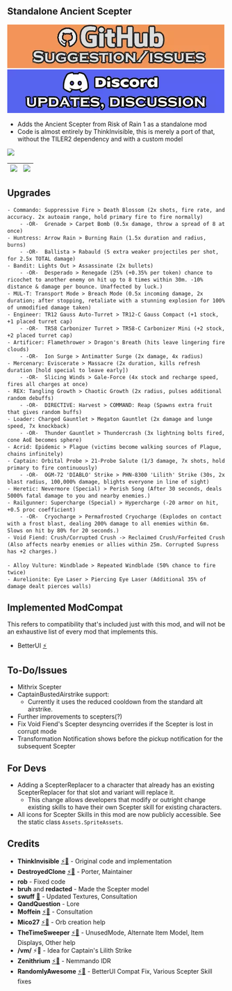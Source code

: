 ﻿

## Standalone Ancient Scepter

[![github issues/request link](https://raw.githubusercontent.com/DestroyedClone/PoseHelper/master/PoseHelper/github_link.webp)](https://github.com/DestroyedClone/AncientScepter/issues) [![discord invite](https://raw.githubusercontent.com/DestroyedClone/PoseHelper/master/PoseHelper/discord_link.webp)](https://discord.gg/DpHu3qXMHK)

- Adds the Ancient Scepter from Risk of Rain 1 as a standalone mod
- Code is almost entirely by ThinkInvisible, this is merely a port of that, without the TILER2 dependency and with a custom model

[![](https://raw.githubusercontent.com/DestroyedClone/AncientScepter/master/AncientScepter/readme/logbookpage.webp)
]()

| ![](https://raw.githubusercontent.com/DestroyedClone/AncientScepter/master/AncientScepter/readme/croco.webp) | ![](https://raw.githubusercontent.com/DestroyedClone/AncientScepter/master/AncientScepter/readme/logbookicon.webp) |
|--|--|

## Upgrades
    - Commando: Suppressive Fire > Death Blossom (2x shots, fire rate, and accuracy. 2x autoaim range, hold primary fire to fire normally)  
	    - -OR-  Grenade > Carpet Bomb (0.5x damage, throw a spread of 8 at once)
    - Huntress: Arrow Rain > Burning Rain (1.5x duration and radius, burns)  
	    - -OR-  Ballista > Rabauld (5 extra weaker projectiles per shot, for 2.5x TOTAL damage)
    - Bandit: Lights Out > Assassinate (2x bullets)
	    - -OR-  Desperado > Renegade (25% (+0.35% per token) chance to ricochet to another enemy on hit up to 8 times within 30m. -10% distance & damage per bounce. Unaffected by luck.) 
    - MUL-T: Transport Mode > Breach Mode (0.5x incoming damage, 2x duration; after stopping, retaliate with a stunning explosion for 100% of unmodified damage taken)
    - Engineer: TR12 Gauss Auto-Turret > TR12-C Gauss Compact (+1 stock, +1 placed turret cap)  
	    - -OR-  TR58 Carbonizer Turret > TR58-C Carbonizer Mini (+2 stock, +2 placed turret cap)
    - Artificer: Flamethrower > Dragon's Breath (hits leave lingering fire clouds)  
	    - -OR-  Ion Surge > Antimatter Surge (2x damage, 4x radius)
    - Mercenary: Eviscerate > Massacre (2x duration, kills refresh duration [hold special to leave early])  
	    - -OR-  Slicing Winds > Gale-Force (4x stock and recharge speed, fires all charges at once)
    - REX: Tangling Growth > Chaotic Growth (2x radius, pulses additional random debuffs)  
	    - -OR-  DIRECTIVE: Harvest > COMMAND: Reap (Spawns extra fruit that gives random buffs)
    - Loader: Charged Gauntlet > Megaton Gauntlet (2x damage and lunge speed, 7x knockback)  
	    - -OR-  Thunder Gauntlet > Thundercrash (3x lightning bolts fired, cone AoE becomes sphere)
    - Acrid: Epidemic > Plague (victims become walking sources of Plague, chains infinitely)
    - Captain: Orbital Probe > 21-Probe Salute (1/3 damage, 7x shots, hold primary to fire continuously)
	    - -OR-  OGM-72 'DIABLO' Strike > PHN-8300 'Lilith' Strike (30s, 2x blast radius, 100,000% damage, blights everyone in line of sight)
    - Heretic: Nevermore (Special) > Perish Song (After 30 seconds, deals 5000% fatal damage to you and nearby enemies.)
	- Railgunner: Supercharge (Special) > Hypercharge (-20 armor on hit, +0.5 proc coefficient)
	    - -OR-  Cryocharge > Permafrosted Cryocharge (Explodes on contact with a frost blast, dealing 200% damage to all enemies within 6m. Slows on hit by 80% for 20 seconds.)
	- Void Fiend: Crush/Corrupted Crush -> Reclaimed Crush/Forfeited Crush (Also affects nearby enemies or allies within 25m. Corrupted Supress has +2 charges.)

    - Alloy Vulture: Windblade > Repeated Windblade (50% chance to fire twice)
    - Aurelionite: Eye Laser > Piercing Eye Laser (Additional 35% of damage dealt pierces walls)

## Implemented ModCompat
This refers to compatibility that's included just with this mod, and will not be an exhaustive list of every mod that implements this.
- BetterUI [⚡](https://thunderstore.io/package/XoXFaby/BetterUI/)

## To-Do/Issues
* Mithrix Scepter
* CaptainBustedAirstrike support:
	* Currently it uses the reduced cooldown from the standard alt airstrike.
* Further improvements to scepters(?)
* Fix Void Fiend's Scepter desyncing overrides if the Scepter is lost in corrupt mode
* Transformation Notification shows before the pickup notification for the subsequent Scepter

## For Devs
- Adding a ScepterReplacer to a character that already has an existing ScepterReplacer for that slot and variant will replace it.
	- This change allows developers that modify or outright change existing skills to have their own Scepter skill for existing characters.
- All icons for Scepter Skills in this mod are now publicly accessible. See the static class `Assets.SpriteAssets`.

## Credits
* **ThinkInvisible** [⚡](https://thunderstore.io/package/ThinkInvis/)[🐙](https://github.com/ThinkInvis) - Original code and implementation
* **DestroyedClone** [⚡](https://thunderstore.io/package/DestroyedClone/)[🐙](https://github.com/DestroyedClone) - Porter, Maintainer
* **rob** - Fixed code
* **bruh** and **redacted** - Made the Scepter model
* **swuff** [🐙](https://github.com/swuff-star) - Updated Textures, Consultation
* **QandQuestion**  - Lore
* **Moffein** [⚡](https://thunderstore.io/package/Moffein/)[🐙](https://github.com/Moffein) - Consultation
* **Mico27** [⚡](https://thunderstore.io/package/Mico27/)[🐙](https://github.com/Mico27/) - Orb creation help
* **TheTimeSweeper** [⚡](https://thunderstore.io/package/TheTimesweeper/)[🐙](https://github.com/TheTimeSweeper) - UnusedMode, Alternate Item Model, Item Displays, Other help
* **/vm/** ⚡🐙 - Idea for Captain's Lilith Strike
* **Zenithrium** [⚡](https://thunderstore.io/package/Zenithrium/)[🐙](https://github.com/Zenithrium/) - Nemmando IDR
* **RandomlyAwesome** [⚡](https://thunderstore.io/package/RandomlyAwesome/)[🐙](https://github.com/yekoc) - BetterUI Compat Fix, Various Scepter Skill fixes